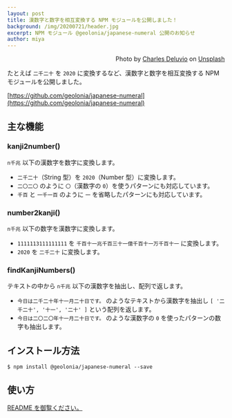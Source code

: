 ```yaml
---
layout: post
title: 漢数字と数字を相互変換する NPM モジュールを公開しました！
background: /img/20200721/header.jpg
excerpt: NPM モジュール @geolonia/japanese-numeral 公開のお知らせ
author: miya
---
```


<p style="text-align: right;">Photo by <a href="https://unsplash.com/@charlesdeluvio">Charles Deluvio</a> on <a href="https://unsplash.com/">Unsplash</a></p>

たとえば `二千二十` を `2020` に変換するなど、漢数字と数字を相互変換する NPM モジュールを公開しました。

[https://github.com/geolonia/japanese-numeral](https://github.com/geolonia/japanese-numeral)

## 主な機能

### kanji2number()

`n千兆` 以下の漢数字を数字に変換します。

* `二千二十`（String 型）を `2020`（Number 型）に変換します。
* `二〇二〇` のように `〇`（漢数字の `0`）を使うパターンにも対応しています。
* `千百` と `一千一百` のように `一` を省略したパターンにも対応しています。

### number2kanji()

`n千兆` 以下の数字を漢数字に変換します。

* `1111113111111111` を `千百十一兆千百三十一億千百十一万千百十一` に変換します。
* `2020` を `二千二十` に変換します。

### findKanjiNumbers()

テキストの中から `n千兆` 以下の漢数字を抽出し、配列で返します。

* `今日は二千二十年十一月二十日です。` のようなテキストから漢数字を抽出し `[ '二千二十', '十一', '二十' ]` という配列を返します。
* `今日は二〇二〇年十一月二十日です。` のような漢数字の `0` を使ったパターンの数字も抽出します。

## インストール方法

```
$ npm install @geolonia/japanese-numeral --save
```

## 使い方

[README を御覧ください。](https://github.com/geolonia/japanese-numeral/blob/master/README.md)
